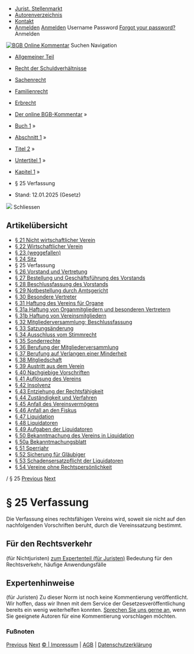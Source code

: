   * [Jurist. Stellenmarkt](https://bgb.kommentar.de/Buch-1/Abschnitt-1/Titel-2/Untertitel-1/Kapitel-1/</job-board> "Jurist. Stellenmarkt")
  * [Autorenverzeichnis](https://bgb.kommentar.de/Buch-1/Abschnitt-1/Titel-2/Untertitel-1/Kapitel-1/</Autorenverzeichnis> "Autorenverzeichnis")
  * [Kontakt](https://bgb.kommentar.de/Buch-1/Abschnitt-1/Titel-2/Untertitel-1/Kapitel-1/</Kontakt>)
  * [Anmelden](https://bgb.kommentar.de/Buch-1/Abschnitt-1/Titel-2/Untertitel-1/Kapitel-1/<#login> "show login form") [Anmelden](https://bgb.kommentar.de/Buch-1/Abschnitt-1/Titel-2/Untertitel-1/Kapitel-1/<#> "hide login form") Username Password
[Forgot your password?](https://bgb.kommentar.de/Buch-1/Abschnitt-1/Titel-2/Untertitel-1/Kapitel-1/</user/forgotpassword>) Anmelden 


[![BGB Online Kommentar](https://bgb.kommentar.de/extension/bgb/design/bgb/images/logo.png)](https://bgb.kommentar.de/Buch-1/Abschnitt-1/Titel-2/Untertitel-1/Kapitel-1/</> "BGB Online Kommentar")
Suchen
Navigation
  * [Allgemeiner Teil](https://bgb.kommentar.de/Buch-1/Abschnitt-1/Titel-2/Untertitel-1/Kapitel-1/</Buch-1>)
  * [Recht der Schuldverhältnisse](https://bgb.kommentar.de/Buch-1/Abschnitt-1/Titel-2/Untertitel-1/Kapitel-1/</Buch-2>)
  * [Sachenrecht](https://bgb.kommentar.de/Buch-1/Abschnitt-1/Titel-2/Untertitel-1/Kapitel-1/</Buch-3>)
  * [Familienrecht](https://bgb.kommentar.de/Buch-1/Abschnitt-1/Titel-2/Untertitel-1/Kapitel-1/</Buch-4>)
  * [Erbrecht](https://bgb.kommentar.de/Buch-1/Abschnitt-1/Titel-2/Untertitel-1/Kapitel-1/</Buch-5>)


  * [Der online BGB-Kommentar](https://bgb.kommentar.de/Buch-1/Abschnitt-1/Titel-2/Untertitel-1/Kapitel-1/</>) »
  * [Buch 1](https://bgb.kommentar.de/Buch-1/Abschnitt-1/Titel-2/Untertitel-1/Kapitel-1/</Buch-1>) »
  * [Abschnitt 1](https://bgb.kommentar.de/Buch-1/Abschnitt-1/Titel-2/Untertitel-1/Kapitel-1/</Buch-1/Abschnitt-1>) »
  * [Titel 2](https://bgb.kommentar.de/Buch-1/Abschnitt-1/Titel-2/Untertitel-1/Kapitel-1/</Buch-1/Abschnitt-1/Titel-2>) »
  * [Untertitel 1](https://bgb.kommentar.de/Buch-1/Abschnitt-1/Titel-2/Untertitel-1/Kapitel-1/</Buch-1/Abschnitt-1/Titel-2/Untertitel-1>) »
  * [Kapitel 1](https://bgb.kommentar.de/Buch-1/Abschnitt-1/Titel-2/Untertitel-1/Kapitel-1/</Buch-1/Abschnitt-1/Titel-2/Untertitel-1/Kapitel-1>) »
  * § 25 Verfassung 
  * Stand: 12.01.2025 (Gesetz) 


![](https://vg01.met.vgwort.de/na/1c9909529ead4f509072c06d9081a7d5)
Schliessen 
## Artikelübersicht
  * [ § 21 Nicht wirtschaftlicher Verein ](https://bgb.kommentar.de/Buch-1/Abschnitt-1/Titel-2/Untertitel-1/Kapitel-1/</Buch-1/Abschnitt-1/Titel-2/Untertitel-1/Kapitel-1/Nicht-wirtschaftlicher-Verein>)
  * [ § 22 Wirtschaftlicher Verein ](https://bgb.kommentar.de/Buch-1/Abschnitt-1/Titel-2/Untertitel-1/Kapitel-1/</Buch-1/Abschnitt-1/Titel-2/Untertitel-1/Kapitel-1/Wirtschaftlicher-Verein>)
  * [ § 23 (weggefallen) ](https://bgb.kommentar.de/Buch-1/Abschnitt-1/Titel-2/Untertitel-1/Kapitel-1/</Buch-1/Abschnitt-1/Titel-2/Untertitel-1/Kapitel-1/weggefallen>)
  * [ § 24 Sitz ](https://bgb.kommentar.de/Buch-1/Abschnitt-1/Titel-2/Untertitel-1/Kapitel-1/</Buch-1/Abschnitt-1/Titel-2/Untertitel-1/Kapitel-1/Sitz>)
  * § 25 Verfassung 
  * [ § 26 Vorstand und Vertretung ](https://bgb.kommentar.de/Buch-1/Abschnitt-1/Titel-2/Untertitel-1/Kapitel-1/</Buch-1/Abschnitt-1/Titel-2/Untertitel-1/Kapitel-1/Vorstand-und-Vertretung>)
  * [ § 27 Bestellung und Geschäftsführung des Vorstands ](https://bgb.kommentar.de/Buch-1/Abschnitt-1/Titel-2/Untertitel-1/Kapitel-1/</Buch-1/Abschnitt-1/Titel-2/Untertitel-1/Kapitel-1/Bestellung-und-Geschaeftsfuehrung-des-Vorstands>)
  * [ § 28 Beschlussfassung des Vorstands ](https://bgb.kommentar.de/Buch-1/Abschnitt-1/Titel-2/Untertitel-1/Kapitel-1/</Buch-1/Abschnitt-1/Titel-2/Untertitel-1/Kapitel-1/Beschlussfassung-des-Vorstands>)
  * [ § 29 Notbestellung durch Amtsgericht ](https://bgb.kommentar.de/Buch-1/Abschnitt-1/Titel-2/Untertitel-1/Kapitel-1/</Buch-1/Abschnitt-1/Titel-2/Untertitel-1/Kapitel-1/Notbestellung-durch-Amtsgericht>)
  * [ § 30 Besondere Vertreter ](https://bgb.kommentar.de/Buch-1/Abschnitt-1/Titel-2/Untertitel-1/Kapitel-1/</Buch-1/Abschnitt-1/Titel-2/Untertitel-1/Kapitel-1/Besondere-Vertreter>)
  * [ § 31 Haftung des Vereins für Organe ](https://bgb.kommentar.de/Buch-1/Abschnitt-1/Titel-2/Untertitel-1/Kapitel-1/</Buch-1/Abschnitt-1/Titel-2/Untertitel-1/Kapitel-1/Haftung-des-Vereins-fuer-Organe>)
  * [ § 31a Haftung von Organmitgliedern und besonderen Vertretern ](https://bgb.kommentar.de/Buch-1/Abschnitt-1/Titel-2/Untertitel-1/Kapitel-1/</Buch-1/Abschnitt-1/Titel-2/Untertitel-1/Kapitel-1/Haftung-von-Organmitgliedern-und-besonderen-Vertretern>)
  * [ § 31b Haftung von Vereinsmitgliedern ](https://bgb.kommentar.de/Buch-1/Abschnitt-1/Titel-2/Untertitel-1/Kapitel-1/</Buch-1/Abschnitt-1/Titel-2/Untertitel-1/Kapitel-1/Haftung-von-Vereinsmitgliedern>)
  * [ § 32 Mitgliederversammlung; Beschlussfassung ](https://bgb.kommentar.de/Buch-1/Abschnitt-1/Titel-2/Untertitel-1/Kapitel-1/</Buch-1/Abschnitt-1/Titel-2/Untertitel-1/Kapitel-1/Mitgliederversammlung-Beschlussfassung>)
  * [ § 33 Satzungsänderung ](https://bgb.kommentar.de/Buch-1/Abschnitt-1/Titel-2/Untertitel-1/Kapitel-1/</Buch-1/Abschnitt-1/Titel-2/Untertitel-1/Kapitel-1/Satzungsaenderung>)
  * [ § 34 Ausschluss vom Stimmrecht ](https://bgb.kommentar.de/Buch-1/Abschnitt-1/Titel-2/Untertitel-1/Kapitel-1/</Buch-1/Abschnitt-1/Titel-2/Untertitel-1/Kapitel-1/Ausschluss-vom-Stimmrecht>)
  * [ § 35 Sonderrechte ](https://bgb.kommentar.de/Buch-1/Abschnitt-1/Titel-2/Untertitel-1/Kapitel-1/</Buch-1/Abschnitt-1/Titel-2/Untertitel-1/Kapitel-1/Sonderrechte>)
  * [ § 36 Berufung der Mitgliederversammlung ](https://bgb.kommentar.de/Buch-1/Abschnitt-1/Titel-2/Untertitel-1/Kapitel-1/</Buch-1/Abschnitt-1/Titel-2/Untertitel-1/Kapitel-1/Berufung-der-Mitgliederversammlung>)
  * [ § 37 Berufung auf Verlangen einer Minderheit ](https://bgb.kommentar.de/Buch-1/Abschnitt-1/Titel-2/Untertitel-1/Kapitel-1/</Buch-1/Abschnitt-1/Titel-2/Untertitel-1/Kapitel-1/Berufung-auf-Verlangen-einer-Minderheit>)
  * [ § 38 Mitgliedschaft ](https://bgb.kommentar.de/Buch-1/Abschnitt-1/Titel-2/Untertitel-1/Kapitel-1/</Buch-1/Abschnitt-1/Titel-2/Untertitel-1/Kapitel-1/Mitgliedschaft>)
  * [ § 39 Austritt aus dem Verein ](https://bgb.kommentar.de/Buch-1/Abschnitt-1/Titel-2/Untertitel-1/Kapitel-1/</Buch-1/Abschnitt-1/Titel-2/Untertitel-1/Kapitel-1/Austritt-aus-dem-Verein>)
  * [ § 40 Nachgiebige Vorschriften ](https://bgb.kommentar.de/Buch-1/Abschnitt-1/Titel-2/Untertitel-1/Kapitel-1/</Buch-1/Abschnitt-1/Titel-2/Untertitel-1/Kapitel-1/Nachgiebige-Vorschriften>)
  * [ § 41 Auflösung des Vereins ](https://bgb.kommentar.de/Buch-1/Abschnitt-1/Titel-2/Untertitel-1/Kapitel-1/</Buch-1/Abschnitt-1/Titel-2/Untertitel-1/Kapitel-1/Aufloesung-des-Vereins>)
  * [ § 42 Insolvenz ](https://bgb.kommentar.de/Buch-1/Abschnitt-1/Titel-2/Untertitel-1/Kapitel-1/</Buch-1/Abschnitt-1/Titel-2/Untertitel-1/Kapitel-1/Insolvenz>)
  * [ § 43 Entziehung der Rechtsfähigkeit ](https://bgb.kommentar.de/Buch-1/Abschnitt-1/Titel-2/Untertitel-1/Kapitel-1/</Buch-1/Abschnitt-1/Titel-2/Untertitel-1/Kapitel-1/Entziehung-der-Rechtsfaehigkeit>)
  * [ § 44 Zuständigkeit und Verfahren ](https://bgb.kommentar.de/Buch-1/Abschnitt-1/Titel-2/Untertitel-1/Kapitel-1/</Buch-1/Abschnitt-1/Titel-2/Untertitel-1/Kapitel-1/Zustaendigkeit-und-Verfahren>)
  * [ § 45 Anfall des Vereinsvermögens ](https://bgb.kommentar.de/Buch-1/Abschnitt-1/Titel-2/Untertitel-1/Kapitel-1/</Buch-1/Abschnitt-1/Titel-2/Untertitel-1/Kapitel-1/Anfall-des-Vereinsvermoegens>)
  * [ § 46 Anfall an den Fiskus ](https://bgb.kommentar.de/Buch-1/Abschnitt-1/Titel-2/Untertitel-1/Kapitel-1/</Buch-1/Abschnitt-1/Titel-2/Untertitel-1/Kapitel-1/Anfall-an-den-Fiskus>)
  * [ § 47 Liquidation ](https://bgb.kommentar.de/Buch-1/Abschnitt-1/Titel-2/Untertitel-1/Kapitel-1/</Buch-1/Abschnitt-1/Titel-2/Untertitel-1/Kapitel-1/Liquidation>)
  * [ § 48 Liquidatoren ](https://bgb.kommentar.de/Buch-1/Abschnitt-1/Titel-2/Untertitel-1/Kapitel-1/</Buch-1/Abschnitt-1/Titel-2/Untertitel-1/Kapitel-1/Liquidatoren>)
  * [ § 49 Aufgaben der Liquidatoren ](https://bgb.kommentar.de/Buch-1/Abschnitt-1/Titel-2/Untertitel-1/Kapitel-1/</Buch-1/Abschnitt-1/Titel-2/Untertitel-1/Kapitel-1/Aufgaben-der-Liquidatoren>)
  * [ § 50 Bekanntmachung des Vereins in Liquidation ](https://bgb.kommentar.de/Buch-1/Abschnitt-1/Titel-2/Untertitel-1/Kapitel-1/</Buch-1/Abschnitt-1/Titel-2/Untertitel-1/Kapitel-1/Bekanntmachung-des-Vereins-in-Liquidation>)
  * [ § 50a Bekanntmachungsblatt ](https://bgb.kommentar.de/Buch-1/Abschnitt-1/Titel-2/Untertitel-1/Kapitel-1/</Buch-1/Abschnitt-1/Titel-2/Untertitel-1/Kapitel-1/Bekanntmachungsblatt>)
  * [ § 51 Sperrjahr ](https://bgb.kommentar.de/Buch-1/Abschnitt-1/Titel-2/Untertitel-1/Kapitel-1/</Buch-1/Abschnitt-1/Titel-2/Untertitel-1/Kapitel-1/Sperrjahr>)
  * [ § 52 Sicherung für Gläubiger ](https://bgb.kommentar.de/Buch-1/Abschnitt-1/Titel-2/Untertitel-1/Kapitel-1/</Buch-1/Abschnitt-1/Titel-2/Untertitel-1/Kapitel-1/Sicherung-fuer-Glaeubiger>)
  * [ § 53 Schadensersatzpflicht der Liquidatoren ](https://bgb.kommentar.de/Buch-1/Abschnitt-1/Titel-2/Untertitel-1/Kapitel-1/</Buch-1/Abschnitt-1/Titel-2/Untertitel-1/Kapitel-1/Schadensersatzpflicht-der-Liquidatoren>)
  * [ § 54 Vereine ohne Rechtspersönlichkeit ](https://bgb.kommentar.de/Buch-1/Abschnitt-1/Titel-2/Untertitel-1/Kapitel-1/</Buch-1/Abschnitt-1/Titel-2/Untertitel-1/Kapitel-1/Vereine-ohne-Rechtspersoenlichkeit>)


/ § 25 
[Previous](https://bgb.kommentar.de/Buch-1/Abschnitt-1/Titel-2/Untertitel-1/Kapitel-1/</Buch-1/Abschnitt-1/Titel-2/Untertitel-1/Kapitel-1/Sitz> "§ 24 Sitz") [Next](https://bgb.kommentar.de/Buch-1/Abschnitt-1/Titel-2/Untertitel-1/Kapitel-1/</Buch-1/Abschnitt-1/Titel-2/Untertitel-1/Kapitel-1/Vorstand-und-Vertretung> "§ 26 Vorstand und Vertretung")
# § 25 Verfassung
Die Verfassung eines rechtsfähigen Vereins wird, soweit sie nicht auf den nachfolgenden Vorschriften beruht, durch die Vereinssatzung bestimmt.
## Für den Rechtsverkehr 
(für Nichtjuristen)
[zum Expertenteil (für Juristen)](https://bgb.kommentar.de/Buch-1/Abschnitt-1/Titel-2/Untertitel-1/Kapitel-1/<#expertenhinweise>)
Bedeutung für den Rechtsverkehr, häufige Anwendungsfälle
## Expertenhinweise
(für Juristen)
Zu dieser Norm ist noch keine Kommentierung veröffentlicht. Wir hoffen, dass wir Ihnen mit dem Service der Gesetzesveröffentlichung bereits ein wenig weiterhelfen konnten. [Sprechen Sie uns gerne an](https://bgb.kommentar.de/Buch-1/Abschnitt-1/Titel-2/Untertitel-1/Kapitel-1/</Kontakt>), wenn Sie geeignete Autoren für eine Kommentierung vorschlagen möchten. 
### Fußnoten
[Previous](https://bgb.kommentar.de/Buch-1/Abschnitt-1/Titel-2/Untertitel-1/Kapitel-1/</Buch-1/Abschnitt-1/Titel-2/Untertitel-1/Kapitel-1/Sitz> "§ 24 Sitz") [Next](https://bgb.kommentar.de/Buch-1/Abschnitt-1/Titel-2/Untertitel-1/Kapitel-1/</Buch-1/Abschnitt-1/Titel-2/Untertitel-1/Kapitel-1/Vorstand-und-Vertretung> "§ 26 Vorstand und Vertretung")
[© | Impressum](https://bgb.kommentar.de/Buch-1/Abschnitt-1/Titel-2/Untertitel-1/Kapitel-1/</Kontakt>) | [AGB](https://bgb.kommentar.de/Buch-1/Abschnitt-1/Titel-2/Untertitel-1/Kapitel-1/</AGB>) | [Datenschutzerklärung](https://bgb.kommentar.de/Buch-1/Abschnitt-1/Titel-2/Untertitel-1/Kapitel-1/</Datenschutzerklaerung-fuer-Leser>)
